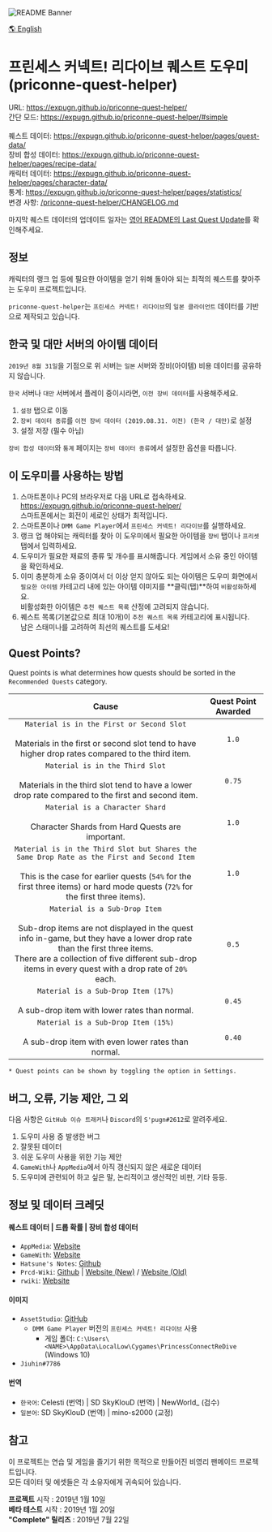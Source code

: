 ![README Banner](https://raw.githubusercontent.com/Expugn/priconne-quest-helper/master/images/webpage/README_Banner.png)

[🌎 English](README.md)

# 프린세스 커넥트! 리다이브 퀘스트 도우미<br>(priconne-quest-helper)

URL: <https://expugn.github.io/priconne-quest-helper/><br>
간단 모드: <https://expugn.github.io/priconne-quest-helper/#simple><br><br>
퀘스트 데이터: <https://expugn.github.io/priconne-quest-helper/pages/quest-data/><br>
장비 합성 데이터: <https://expugn.github.io/priconne-quest-helper/pages/recipe-data/><br>
캐릭터 데이터: <https://expugn.github.io/priconne-quest-helper/pages/character-data/><br>
통계: <https://expugn.github.io/priconne-quest-helper/pages/statistics/><br>
변경 사항: [/priconne-quest-helper/CHANGELOG.md](CHANGELOG.md)

마지막 퀘스트 데이터의 업데이트 일자는 [영어 README의 Last Quest Update](README.md)를 확인해주세요.

## 정보
캐릭터의 랭크 업 등에 필요한 아이템을 얻기 위해 돌아야 되는 최적의 퀘스트를 찾아주는 도우미 프로젝트입니다.

`priconne-quest-helper`는 `프린세스 커넥트! 리다이브`의 `일본 클라이언트` 데이터를 기반으로 제작되고 있습니다.

## 한국 및 대만 서버의 아이템 데이터
`2019년 8월 31일`을 기점으로 위 서버는 `일본` 서버와 장비(아이템) 비용 데이터를 공유하지 않습니다.

`한국` 서버나 `대만` 서버에서 플레이 중이시라면, `이전 장비 데이터`를 사용해주세요.
1) `설정` 탭으로 이동
2) `장비 데이터 종류`를 `이전 장비 데이터 (2019.08.31. 이전) (한국 / 대만)`로 설정
3) 설정 저장 (필수 아님)

`장비 합성 데이터`와 `통계` 페이지는 `장비 데이터 종류`에서 설정한 옵션을 따릅니다.

## 이 도우미를 사용하는 방법
1. 스마트폰이나 PC의 브라우저로 다음 URL로 접속하세요. <https://expugn.github.io/priconne-quest-helper/><br>
스마트폰에서는 회전이 세로인 상태가 최적입니다.
2. 스마트폰이나 `DMM Game Player`에서 `프린세스 커넥트! 리다이브`를 실행하세요.
3. 랭크 업 해야되는 캐릭터를 찾아 이 도우미에서 필요한 아이템을 `장비` 탭이나 `프리셋` 탭에서 입력하세요.
4. 도우미가 필요한 재료의 종류 및 개수를 표시해줍니다. 게임에서 소유 중인 아이템을 확인하세요.
5. 이미 충분하게 소유 중이여서 더 이상 얻지 않아도 되는 아이템은 도우미 화면에서 `필요한 아이템` 카테고리 내에 있는 아이템 이미지를 **클릭(탭)**하여 `비활성화`하세요.
<br>비활성화한 아이템은 `추천 퀘스트 목록` 산정에 고려되지 않습니다.
6. 퀘스트 목록(기본값으로 최대 10개)이 `추천 퀘스트 목록` 카테고리에 표시됩니다.
<br>남은 스태미나를 고려하여 최선의 퀘스트를 도세요!

## Quest Points?
Quest points is what determines how quests should be sorted in the `Recommended Quests` category.

| Cause | Quest Point Awarded |
| :---: | :---: |
| `Material is in the First or Second Slot`<br><br>Materials in the first or second slot tend to have higher drop rates compared to the third item. | `1.0` |
| `Material is in the Third Slot`<br><br>Materials in the third slot tend to have a lower drop rate compared to the first and second item. | `0.75` |
| `Material is a Character Shard`<br><br>Character Shards from Hard Quests are important. | `1.0` |
| `Material is in the Third Slot but Shares the Same Drop Rate as the First and Second Item`<br><br>This is the case for earlier quests (`54%` for the first three items) or hard mode quests (`72%` for the first three items). | `1.0` |
| `Material is a Sub-Drop Item`<br><br>Sub-drop items are not displayed in the quest info in-game, but they have a lower drop rate than the first three items.<br>There are a collection of five different sub-drop items in every quest with a drop rate of `20%` each. | `0.5` |
| `Material is a Sub-Drop Item (17%)`<br><br>A sub-drop item with lower rates than normal. | `0.45` |
| `Material is a Sub-Drop Item (15%)`<br><br>A sub-drop item with even lower rates than normal. | `0.40` |

`* Quest points can be shown by toggling the option in Settings.`

## 버그, 오류, 기능 제안, 그 외
다음 사항은 `GitHub 이슈 트래커`나 `Discord`의 `S'pugn#2612`로 알려주세요.
1. 도우미 사용 중 발생한 버그
2. 잘못된 데이터
3. 쉬운 도우미 사용을 위한 기능 제안
4. `GameWith`나 `AppMedia`에서 아직 갱신되지 않은 새로운 데이터
5. 도우미에 관련되어 하고 싶은 말, 논리적이고 생산적인 비판, 기타 등등.

## 정보 및 데이터 크레딧

#### 퀘스트 데이터 | 드롭 확률 | 장비 합성 데이터
- `AppMedia`: [Website](https://appmedia.jp/priconne-redive)<br>
- `GameWith`: [Website](https://gamewith.jp/pricone-re/)<br>
- `Hatsune's Notes`: [Github](https://github.com/superk589/PrincessGuide)<br>
- `Prcd-Wiki`: [Github](https://github.com/PaleNeutron/Pcrd-Wiki) | [Website (New)](https://johnlyu.com/en-us/) / [Website (Old)](https://pcrdwiki.xyz/)<br>
- `rwiki`: [Website](https://rwiki.jp/priconne_redive/)<br>

#### 이미지
- `AssetStudio`: [GitHub](https://github.com/Perfare/AssetStudio)<br>
  - `DMM Game Player` 버전의 `프린세스 커넥트! 리다이브` 사용
      - 게임 폴더: `C:\Users\<NAME>\AppData\LocalLow\Cygames\PrincessConnectReDive` (Windows 10)
- `Jiuhin#7786`

#### 번역
- `한국어`: Celesti (번역) | SD SkyKlouD (번역) | NewWorld_ (검수)
- `일본어`: SD SkyKlouD (번역) | mino-s2000 (교정)


## 참고
이 프로젝트는 연습 및 게임을 즐기기 위한 목적으로 만들어진 비영리 팬메이드 프로젝트입니다.<br>
모든 데이터 및 에셋들은 각 소유자에게 귀속되어 있습니다.

**프로젝트** 시작 : 2019년 1월 10일<br>
**베타 테스트** 시작 : 2019년 1월 20일<br>
**"Complete" 릴리즈** : 2019년 7월 22일